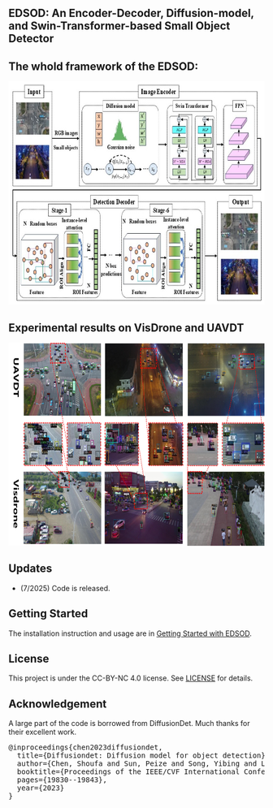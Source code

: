 ## EDSOD: An Encoder-Decoder, Diffusion-model, and Swin-Transformer-based Small Object Detector

## The whold framework of the EDSOD:

<img src="images/pic1.JPG" width="720" height="440"/>

## Experimental results on VisDrone and UAVDT

<img src="images/pic2.jpg" width="720" height="400"/>

## Updates
- (7/2025) Code is released.

## Getting Started

The installation instruction and usage are in [Getting Started with EDSOD](GETTING_STARTED.md).


## License

This project is under the CC-BY-NC 4.0 license. See [LICENSE](LICENSE) for details.


## Acknowledgement
A large part of the code is borrowed from DiffusionDet. Much thanks for their excellent work.

<pre>
@inproceedings{chen2023diffusiondet,
  title={Diffusiondet: Diffusion model for object detection},
  author={Chen, Shoufa and Sun, Peize and Song, Yibing and Luo, Ping},
  booktitle={Proceedings of the IEEE/CVF International Conference on Computer Vision},
  pages={19830--19843},
  year={2023}
}